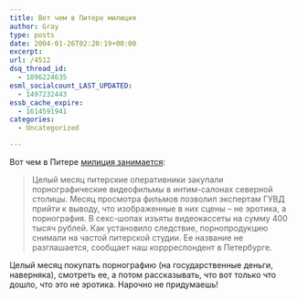 ```yaml
---
title: Вот чем в Питере милиция
author: Gray
type: posts
date: 2004-01-26T02:20:19+00:00
excerpt:
url: /4512
dsq_thread_id:
  - 1896224635
esml_socialcount_LAST_UPDATED:
  - 1497232443
essb_cache_expire:
  - 1614591941
categories:
  - Uncategorized

---
```








Вот чем в Питере <a href="http://www.rusnovosti.ru/?day=20040108180000#e" target="_blank">милиция занимается</a>:

> Целый месяц питерские оперативники закупали порнографические видеофильмы в интим-салонах северной столицы. Месяц просмотра фильмов позволил экспертам ГУВД прийти к выводу, что изображенные в них сцены &#8211; не эротика, а порнография. В секс-шопах изъяты видеокассеты на сумму 400 тысяч рублей. Как установило следствие, порнопродукцию снимали на частой питерской студии. Ее название не разглашается, сообщает наш коррреспондент в Петербурге. 

Целый месяц покупать порнографию (на государственные деньги, наверняка), смотреть ее, а потом рассказывать, что вот только что дошло, что это не эротика. Нарочно не придумаешь!